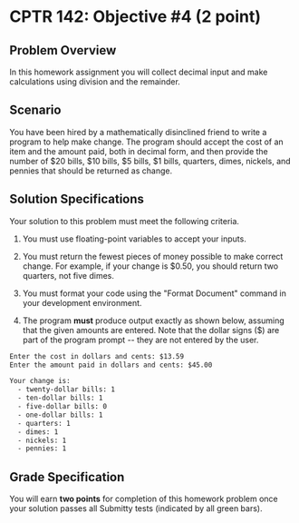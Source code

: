 # CPTR 142: Objective #4 (2 point)

## Problem Overview

In this homework assignment you will collect decimal input and make calculations using division and the remainder.

## Scenario

You have been hired by a mathematically disinclined friend to write a program to help make change.
The program should accept the cost of an item and the amount paid, both in decimal form, and then provide the number of $20 bills, $10 bills, $5 bills, $1 bills, quarters, dimes, nickels, and pennies that should be returned as change.

## Solution Specifications

Your solution to this problem must meet the following criteria.

1. You must use floating-point variables to accept your inputs.

1. You must return the fewest pieces of money possible to make correct change.
   For example, if your change is $0.50, you should return two quarters, not five dimes.

1. You must format your code using the "Format Document" command in your development environment.

1. The program **must** produce output exactly as shown below, assuming that the given amounts are entered.
   Note that the dollar signs ($) are part of the program prompt -- they are not entered by the user.

```html
Enter the cost in dollars and cents: $13.59
Enter the amount paid in dollars and cents: $45.00

Your change is:
  - twenty-dollar bills: 1
  - ten-dollar bills: 1
  - five-dollar bills: 0
  - one-dollar bills: 1
  - quarters: 1
  - dimes: 1
  - nickels: 1
  - pennies: 1
```

## Grade Specification

You will earn **two points** for completion of this homework problem once your solution passes all Submitty tests (indicated by all green bars).

